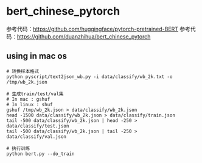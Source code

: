 # bert_chinese_pytorch
参考代码：https://github.com/huggingface/pytorch-pretrained-BERT
参考代码：https://github.com/duanzhihua/bert_chinese_pytorch


## using in mac os

```
# 转换样本格式
python pyscript/text2json_wb.py -i data/classify/wb_2k.txt -o /tmp/wb_2k.json

# 生成train/test/val集
# In mac : gshuf
# In linux : shuf
gshuf /tmp/wb_2k.json > data/classify/wb_2k.json
head -1500 data/classify/wb_2k.json > data/classify/train.json
tail -500 data/classify/wb_2k.json | head -250 > data/classify/test.json
tail -500 data/classify/wb_2k.json | tail -250 > data/classify/val.json

# 执行训练
python bert.py --do_train
```

